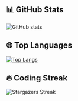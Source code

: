 ## 📊 GitHub Stats 
![GitHub stats](https://github-readme-stats.vercel.app/api?username=RozhakXD&show_icons=true&theme=radical&hide_border=true&bg_color=0D1117)

## 🌐 Top Languages 
[![Top Langs](https://github-readme-stats.vercel.app/api/top-langs/?username=RozhakXD&layout=compact&theme=vue-dark&hide_border=true&card_width=450)](https://github.com/RozhakXD)

## 🔥 Coding Streak 
![Stargazers Streak](https://github-readme-streak-stats.herokuapp.com/?user=RozhakXD&theme=holi-theme&background=0D1117&hide_border=true&stroke=FF79C6)
